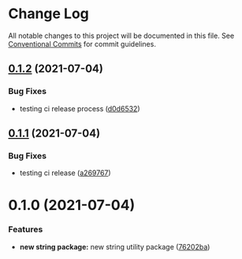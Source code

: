 # Change Log

All notable changes to this project will be documented in this file.
See [Conventional Commits](https://conventionalcommits.org) for commit guidelines.

## [0.1.2](https://github.com/bruuuuuuuce/packages/compare/@straathof/string@0.1.1...@straathof/string@0.1.2) (2021-07-04)


### Bug Fixes

* testing ci release process ([d0d6532](https://github.com/bruuuuuuuce/packages/commit/d0d653225a77ec69106d41f4d1594456f2f827e7))





## [0.1.1](https://github.com/bruuuuuuuce/packages/compare/@straathof/string@0.1.0...@straathof/string@0.1.1) (2021-07-04)


### Bug Fixes

* testing ci release ([a269767](https://github.com/bruuuuuuuce/packages/commit/a2697674d27c47c777f6fbb6dddcf039d655f5e3))





# 0.1.0 (2021-07-04)


### Features

* **new string package:** new string utility package ([76202ba](https://github.com/bruuuuuuuce/packages/commit/76202ba162624b6d0f73ca8e4536d4d7f314ed09))
